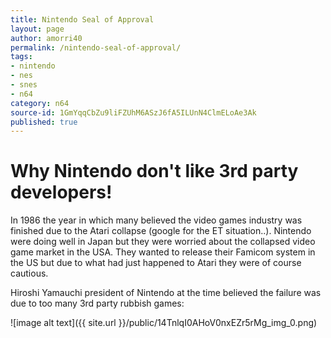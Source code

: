 ```yaml
---
title: Nintendo Seal of Approval
layout: page
author: amorri40
permalink: /nintendo-seal-of-approval/
tags:
- nintendo
- nes
- snes
- n64
category: n64
source-id: 1GmYqqCbZu9liFZUhM6ASzJ6fA5ILUnN4ClmELoAe3Ak
published: true
---
```

# Why Nintendo don't like 3rd party developers!

In 1986 the year in which many believed the video games industry was finished due to the Atari collapse (google for the ET situation..). Nintendo were doing well in Japan but they were worried about the collapsed video game market in the USA. They wanted to release their Famicom system in the US but due to what had just happened to Atari they were of course cautious. 

Hiroshi Yamauchi president of Nintendo at the time believed the failure was due to too many 3rd party rubbish games: 

![image alt text]({{ site.url }}/public/14TnlqI0AHoV0nxEZr5rMg_img_0.png)

